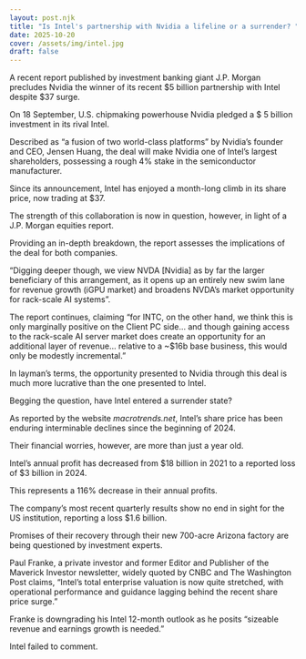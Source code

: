 ```yaml
---
layout: post.njk
title: "Is Intel's partnership with Nvidia a lifeline or a surrender? "
date: 2025-10-20
cover: /assets/img/intel.jpg
draft: false
---
```

A recent report published by investment banking giant J.P. Morgan precludes Nvidia the winner of its recent $5 billion partnership with Intel despite $37 surge. 

On 18 September, U.S. chipmaking powerhouse Nvidia pledged a $ 5 billion investment in its rival Intel. 

Described as “a fusion of two world-class platforms” by Nvidia’s founder and CEO, Jensen Huang, the deal will make Nvidia one of Intel’s largest shareholders, possessing a rough 4% stake in the semiconductor manufacturer.

Since its announcement, Intel has enjoyed a month-long climb in its share price, now trading at $37. 

The strength of this collaboration is now in question, however, in light of a J.P. Morgan equities report. 

Providing an in-depth breakdown, the report assesses the implications of the deal for both companies. 

“Digging deeper though, we view NVDA \[Nvidia] as by far the larger beneficiary of this arrangement, as it opens up an entirely new swim lane for revenue growth (iGPU market) and broadens NVDA’s market opportunity
for rack-scale AI systems”. 

The report continues, claiming “for INTC, on the other hand, we think this is only marginally positive on the Client PC side… and
though gaining access to the rack-scale AI server market does create an opportunity for an additional layer of revenue… relative to a ~$16b base business, this would only be modestly incremental.”

In layman’s terms, the opportunity presented to Nvidia through this deal is much more lucrative than the one presented to Intel. 

Begging the question, have Intel entered a surrender state?

As reported by the website *macrotrends.net*, Intel’s share price has been enduring interminable declines since the beginning of 2024. 

Their financial worries, however, are more than just a year old. 

Intel’s annual profit has decreased from $18 billion in 2021 to a reported loss of $3 billion in 2024. 

This represents a 116% decrease in their annual profits. 

The company’s most recent quarterly results show no end in sight for the US institution, reporting a loss $1.6 billion. 

Promises of their recovery through their new 700-acre Arizona factory are being questioned by investment experts. 

Paul Franke, a private investor and former Editor and Publisher of the Maverick Investor newsletter, widely quoted by CNBC and The Washington Post claims, “Intel’s total enterprise valuation is now quite stretched, with operational performance and guidance lagging behind the recent
share price surge.” 

Franke is downgrading his Intel 12-month outlook as he posits “sizeable revenue and earnings growth is needed.”

Intel failed to comment.
